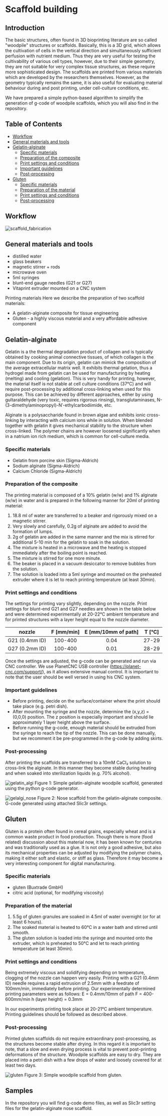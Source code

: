 # Scaffold building
## Introduction

The basic structures, often found in 3D bioprinting literature are so called "woodpile" structures or scaffolds. Basically, this is a 3D grid, which allows the cultivation of cells in the vertical direction and simultaneously sufficient perfusion with nutrient medium. Thus they are very useful for testing the cultivability of various cell types, however, due to their simple geometry, they are not suitable for very complex tissue structures, as these require more sophisticated design. The scaffolds are printed from various materials which are developed by the researchers themselves. However, as the geometry typically remains the same, it is also useful for evaluating material behaviour during and post printing, under cell-culture conditions, etc.

We have prepared a simple python-based algorithm to simplify the generation of g-code of woodpile scaffolds, which you will also find in the repository.

## Table of Contents
- [Workflow](#WORK)
- [General materials and tools](#MAT)
- [Gelatin-alginate](#GELALG)
  * [Specific materials](#mat1)
  * [Preparation of the composite](#prep1)
  * [Print settings and conditions](#print1)
  * [Important guidelines](#guide1)
  * [Post-processing](#post1)
- [Gluten](#GLUTEN)
  * [Specific materials](#mat2)
  * [Preparation of the material](#prep2)
  * [Print settings and conditions](#print2)
  * [Post-processing](#post2)

## Workflow <a id="WORK"></a>
![scaffold_fabrication](https://user-images.githubusercontent.com/17159617/28751961-8f8d0494-7514-11e7-8fc4-a5a56167933f.png)

## General materials and tools <a id="MAT"></a>
- distilled water
- glass beakers
- magnetic stirrer + rods
- microwave oven
- 5ml syringes
- blunt-end gauge needles (G21 or G27)
- Vitaprint extruder mounted on a CNC system

Printing materials
Here we describe the preparation of two scaffold materials:
- A gelatin-alginate composite for tissue engineering
- Gluten - a highly viscous material and a very affordable adhesive component

## Gelatin-alginate <a id="GELALG"></a>
Gelatin is a the thermal degradation product of collagen and is typically obtained by cooking animal connective tissues, of which collagen is the main component. Due to its origin, gelatin can mimick the composition of the average extracellular matrix well. It exhibits thermal gelation, thus a hydrogel made from gelatin can be used for manufacturing by heating (melting) and cooling (gelation). This is very handy for printing, however, the material itself is not stable at cell culture conditions (37°C) and will require post-processing by additional cross-linking when used for this purpose. This can be achieved by different approaches, either by using gultaraldehyde (very toxic, requires rigorous rinsing), transglutaminases, N-(3-dimethylaminopropyl)-N′-ethylcarbodiimide, etc.

Alginate is a polysaccharide found in brown algae and exhibits ionic cross-linking by interacting with calcium ions while in solution. When blended together with gelatin it gives mechanical stability to the structure when cross-linked. The polymer chains are however loosened significantly when in a natrium ion rich medium, which is common for cell-culture media.

### Specific materials <a id="mat1"></a>
- Gelatin from porcine skin (Sigma-Aldrich)
- Sodium alginate (Sigma-Aldrich)
- Calcium Chloride (Sigma-Aldrich)

### Preparation of the composite <a id="prep1"></a>
The printing material is composed of a 10% gelatin (w/w) and 1% alginate (w/w) in water and is prepared in the following manner for 20ml of printing material:

1. 18.8 ml of water are transferred to a beaker and rigorously mixed on a magnetic stirrer.
2. Very slowly and carefully, 0.2g of alginate are added to avoid the formation of lumps.
3. 2g of gelatin are added in the same manner and the mix is stirred for additional 5-10 min for the gelatin to soak in the solution.
4. The mixture is heated in a microwave and the heating is stopped immediately after the boiling point is reached.
5. The mixture is stirred for one more minute.
6. The beaker is placed in a vacuum desiccator to remove bubbles from the solution.
7. The solution is loaded into a 5ml syringe and mounted on the preheated extruder where it is let to reach printing temperature (at least 30min).

### Print settings and conditions <a id="print1"></a>
The settings for printing vary slightly, depending on the nozzle. Print settings for blunt-end G21 and G27 needles are shown in the table below and were determined experimentally at 20-22°C ambient temperature and for printed structures with a layer height equal to the nozzle diameter.

|     nozzle     | F [mm/min] | E [mm/10mm of path] | T [°C] |
|:--------------:|:----------:|:-------------------:|:------:|
| G21 (0.4mm ID) |   100-400  |         0.04        |  27-29 |
| G27 (0.2mm ID) |   100-400  |         0.01        |  28-29 |

Once the settings are adjusted, the g-code can be generated and run via CNC controller. We use PlanetCNC USB controller (https://planet-cnc.com/support/), as it allows extensive manual control. It is important to note that the user should be well versed in using his CNC system.

### Important guidelines <a id="guide1"></a>
- Before printing, decide on the surface/container where the print should take place (e.g. petri dish).
- After mounting the syringe and the nozzle, determine the (x,y,z) = (0,0,0) position. The z position is especially important and should lie approximately 1 layer height above the surface.
- Before running the g-code, enough material should be extruded from the syringe to reach the tip of the nozzle. This can be done manually, but we recomment it be pre-programmed in the g-code by adding skirts.

### Post-processing <a id="post1"></a>
After printing the scaffolds are transferred to a 10mM CaCl₂ solution to cross-link the alginate. In this manner they become stable during heating and when soaked into sterilization liquids (e.g. 70% alcohol).

![gelatin_algi](https://user-images.githubusercontent.com/17159617/28752369-5a1de374-751d-11e7-9e8f-f52496a5a8d3.jpg)
Figure 1: Simple gelatin-alginate woodpile scaffold, generated using the python g-code generator.

![gelalgi_nose](https://user-images.githubusercontent.com/17159617/28752372-5eb619d8-751d-11e7-98cb-d4af3b2cfd00.jpg)
Figure 2: Nose scaffold from the gelatin-alginate composite. G-code generated using attached Slic3r settings.


## Gluten <a id="GLUTEN"></a>
Gluten is a protein often found in cereal grains, especially wheat and is a common waste product in food production. Though there is more (food related) discussion about this material now, it has been known for centuries and was traditionally used as a glue. It is not only a good adhesive, but also its mechanical properties can be adjusted by modifying the polymer chains, making it either soft and elastic, or stiff as glass. Therefore it may become a very interesting component for digital manufacturing.

### Specific materials <a id="mat2"></a>
- gluten (Buxtrade GmbH)
- citric acid (optional, for modifying viscosity)

### Preparation of the material <a id="prep2"></a>
1. 5.5g of gluten granules are soaked in 4.5ml of water overnight (or for at least 6 hours).
2. The soaked material is heated to 60°C in a water bath and stirred until smooth.
3. The gluten solution is loaded into the syringe and mounted onto the extruder, which is preheated to 50°C and let to reach printing temperature (at least 30min).

### Print settings and conditions <a id="print2"></a>
Being extremely viscous and solidifying depending on temperature, clogging of the nozzle can happen very easily. Printing with a G21 (0.4mm ID) needle requires a rapid extrusion of 2.5mm with a feedrate of 100mm/min, immediately before printing. Our experimentally determined printing parameters were as follows:
E = 0.4mm/10mm of path
F = 400-600mm/min
h (layer height) = 0.3mm

In our experiments printing took place at 20-21°C ambient temperature. Printing guidelines should be followed as described above.

### Post-processing <a id="post2"></a>
Printed gluten scaffolds do not require extraordinary post-processing, as the structures become stable after drying. In this regard it is important to note, that a slow and even drying process is vital to prevent post-printing deformations of the structure. Woodpile scaffolds are easy to dry. They are placed into a petri dish with a few drops of water and loosely covered for at least two days.

![gluten](https://user-images.githubusercontent.com/17159617/28752373-620f7106-751d-11e7-8425-ce7338beaf13.jpg)
Figure 3: Simple woodpile scaffold from gluten.

## Samples
In the repository you will find g-code demo files, as well as Slic3r setting files for the gelatin-alginate nose scaffold.
